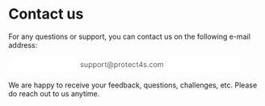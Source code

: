 # Contact us

For any questions or support, you can contact us on the following e-mail address:



![](<../.gitbook/assets/image (12).png>)

We are happy to receive your feedback, questions, challenges, etc. Please do reach out to us anytime.
